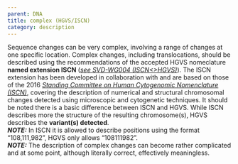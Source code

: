 ```yaml
---
parent: DNA
title: complex (HGVS/ISCN)
category: description
---
```


Sequence changes can be very complex, involving a range of changes at one specific location. Complex changes, including translocations, should be described using the recommendations of the accepted HGVS nomeclature **named extension ISCN** ([_see SVD-WG004 (ISCN<>HGVS)_](/bg-material/consultation/svd-wg004/)). The ISCN extension has been developed in collaboration with and are based on those of the 2016 [_Standing Committee on Human Cytogenomic Nomenclature (ISCN)_](/bg-material/consultation/ISCN/), covering the description of numerical and structural chromosomal changes detected using microscopic and cytogenetic techniques. It should be noted there is a basic difference between ISCN and HGVS. While ISCN describes more the structure of the resulting chromosome(s), HGVS describes the **variant(s) detected**. <br>
_**NOTE:**_  In ISCN it is allowed to describe positions using the format “108,111,982”, HGVS only allows “108111982”.<br>
_**NOTE:**_  The description of complex changes can become rather complicated and at some point, although literally correct, effectively meaningless. 
